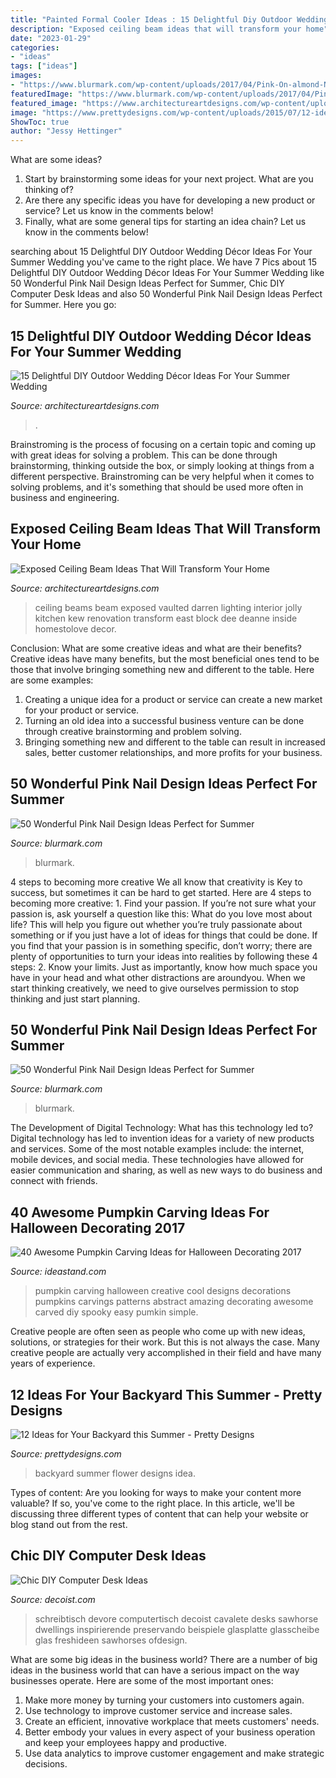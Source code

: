 ```yaml
---
title: "Painted Formal Cooler Ideas : 15 Delightful Diy Outdoor Wedding Décor Ideas For Your Summer Wedding"
description: "Exposed ceiling beam ideas that will transform your home"
date: "2023-01-29"
categories:
- "ideas"
tags: ["ideas"]
images:
- "https://www.blurmark.com/wp-content/uploads/2017/04/Pink-On-almond-Nails.jpg"
featuredImage: "https://www.blurmark.com/wp-content/uploads/2017/04/Pink-On-almond-Nails.jpg"
featured_image: "https://www.architectureartdesigns.com/wp-content/uploads/2021/06/15-Delightful-DIY-Outdoor-Wedding-Decor-Ideas-For-Your-Summer-Wedding-14.jpg"
image: "https://www.prettydesigns.com/wp-content/uploads/2015/07/12-ideas-for-your-backyard-this-summer10.jpg"
ShowToc: true
author: "Jessy Hettinger"
---
```



What are some ideas?
1. Start by brainstorming some ideas for your next project. What are you thinking of?
2. Are there any specific ideas you have for developing a new product or service? Let us know in the comments below!
3. Finally, what are some general tips for starting an idea chain? Let us know in the comments below!

	

		
searching about 15 Delightful DIY Outdoor Wedding Décor Ideas For Your Summer Wedding you've came to the right place. We have 7 Pics about 15 Delightful DIY Outdoor Wedding Décor Ideas For Your Summer Wedding like 50 Wonderful Pink Nail Design Ideas Perfect for Summer, Chic DIY Computer Desk Ideas and also 50 Wonderful Pink Nail Design Ideas Perfect for Summer. Here you go:
		
    
## 15 Delightful DIY Outdoor Wedding Décor Ideas For Your Summer Wedding

<img loading=lazy src="https://www.architectureartdesigns.com/wp-content/uploads/2021/06/15-Delightful-DIY-Outdoor-Wedding-Decor-Ideas-For-Your-Summer-Wedding-14.jpg" onerror="this.onerror=null;this.src='https://tse2.mm.bing.net/th?id=OIP.-Dx4v3SytvK1vLtRRpqCAAHaLC&amp;pid=15.1';" alt="15 Delightful DIY Outdoor Wedding Décor Ideas For Your Summer Wedding">

_Source: architectureartdesigns.com_

>. 

	

Brainstroming is the process of focusing on a certain topic and coming up with great ideas for solving a problem. This can be done through brainstorming, thinking outside the box, or simply looking at things from a different perspective. Brainstroming can be very helpful when it comes to solving problems, and it's something that should be used more often in business and engineering.

    
## Exposed Ceiling Beam Ideas That Will Transform Your Home

<img loading=lazy src="http://www.architectureartdesigns.com/wp-content/uploads/2019/06/beam-ceiling-1-630x919.jpg" onerror="this.onerror=null;this.src='https://tse2.mm.bing.net/th?id=OIP.hy6ckXO_RNnj--1fSuxgdAHaKz&amp;pid=15.1';" alt="Exposed Ceiling Beam Ideas That Will Transform Your Home">

_Source: architectureartdesigns.com_

>ceiling beams beam exposed vaulted darren lighting interior jolly kitchen kew renovation transform east block dee deanne inside homestolove decor. 

	

Conclusion: What are some creative ideas and what are their benefits?
Creative ideas have many benefits, but the most beneficial ones tend to be those that involve bringing something new and different to the table. Here are some examples:
1. Creating a unique idea for a product or service can create a new market for your product or service.
2. Turning an old idea into a successful business venture can be done through creative brainstorming and problem solving.
3. Bringing something new and different to the table can result in increased sales, better customer relationships, and more profits for your business.

    
## 50 Wonderful Pink Nail Design Ideas Perfect For Summer

<img loading=lazy src="https://www.blurmark.com/wp-content/uploads/2017/04/Amazing-Pink-Nail-Art.jpg" onerror="this.onerror=null;this.src='https://tse4.mm.bing.net/th?id=OIP.HtsQziZsBdI5LDvlsSOlHAHaHa&amp;pid=15.1';" alt="50 Wonderful Pink Nail Design Ideas Perfect for Summer">

_Source: blurmark.com_

>blurmark. 

	

4 steps to becoming more creative
We all know that creativity is Key to success, but sometimes it can be hard to get started. Here are 4 steps to becoming more creative: 1. Find your passion. If you’re not sure what your passion is, ask yourself a question like this: What do you love most about life? This will help you figure out whether you’re truly passionate about something or if you just have a lot of ideas for things that could be done. If you find that your passion is in something specific, don’t worry; there are plenty of opportunities to turn your ideas into realities by following these 4 steps: 
2. Know your limits. Just as importantly, know how much space you have in your head and what other distractions are aroundyou. When we start thinking creatively, we need to give ourselves permission to stop thinking and just start planning.

    
## 50 Wonderful Pink Nail Design Ideas Perfect For Summer

<img loading=lazy src="https://www.blurmark.com/wp-content/uploads/2017/04/Pink-On-almond-Nails.jpg" onerror="this.onerror=null;this.src='https://tse2.mm.bing.net/th?id=OIP.Vq5oA79rkt4bJcCRqZNAaQHaHa&amp;pid=15.1';" alt="50 Wonderful Pink Nail Design Ideas Perfect for Summer">

_Source: blurmark.com_

>blurmark. 

	

The Development of Digital Technology: What has this technology led to?
Digital technology has led to invention ideas for a variety of new products and services. Some of the most notable examples include: the internet, mobile devices, and social media. These technologies have allowed for easier communication and sharing, as well as new ways to do business and connect with friends.

    
## 40 Awesome Pumpkin Carving Ideas For Halloween Decorating 2017

<img loading=lazy src="http://ideastand.com/wp-content/uploads/2014/10/pumpkin-carving-ideas/19-abstract-pumpkin.jpg" onerror="this.onerror=null;this.src='https://tse1.mm.bing.net/th?id=OIP.4Qt5VOSelIm1VvZmVvHcnQHaKX&amp;pid=15.1';" alt="40 Awesome Pumpkin Carving Ideas for Halloween Decorating 2017">

_Source: ideastand.com_

>pumpkin carving halloween creative cool designs decorations pumpkins carvings patterns abstract amazing decorating awesome carved diy spooky easy pumkin simple. 

	

Creative people are often seen as people who come up with new ideas, solutions, or strategies for their work. But this is not always the case. Many creative people are actually very accomplished in their field and have many years of experience.

    
## 12 Ideas For Your Backyard This Summer - Pretty Designs

<img loading=lazy src="https://www.prettydesigns.com/wp-content/uploads/2015/07/12-ideas-for-your-backyard-this-summer10.jpg" onerror="this.onerror=null;this.src='https://tse1.mm.bing.net/th?id=OIP.qWbYpwigc4wAEAHisDwcUgHaLE&amp;pid=15.1';" alt="12 Ideas for Your Backyard this Summer - Pretty Designs">

_Source: prettydesigns.com_

>backyard summer flower designs idea. 

	

Types of content:
Are you looking for ways to make your content more valuable? If so, you've come to the right place. In this article, we'll be discussing three different types of content that can help your website or blog stand out from the rest.

    
## Chic DIY Computer Desk Ideas

<img loading=lazy src="https://cdn.decoist.com/wp-content/uploads/2013/05/Chic-glass-computer-desk.jpg" onerror="this.onerror=null;this.src='https://tse1.mm.bing.net/th?id=OIP.MaIVQDf6WZ_EGzmQjG3JCAHaLG&amp;pid=15.1';" alt="Chic DIY Computer Desk Ideas">

_Source: decoist.com_

>schreibtisch devore computertisch decoist cavalete desks sawhorse dwellings inspirierende preservando beispiele glasplatte glasscheibe glas freshideen sawhorses ofdesign. 

	

What are some big ideas in the business world?
There are a number of big ideas in the business world that can have a serious impact on the way businesses operate. Here are some of the most important ones: 
1. Make more money by turning your customers into customers again.
2. Use technology to improve customer service and increase sales.
3. Create an efficient, innovative workplace that meets customers' needs.
4. Better embody your values in every aspect of your business operation and keep your employees happy and productive.
5. Use data analytics to improve customer engagement and make strategic decisions.


